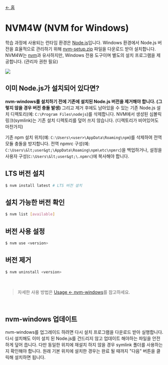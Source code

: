 [← 홈](../README.md)

# NVM4W (NVM for Windows)

학습 과정에 사용되는 런타임 환경은 [Node.js](https://nodejs.org/ko/)입니다. 
Windows 환경에서 Node.js 버전을 효율적으로 관리하기 위해 [nvm-setup.zip](https://github.com/coreybutler/nvm-windows/releases) 파일을 다운로드 받아 설치합니다.
NVM4W는 [nvm](https://github.com/creationix/nvm)과 유사하지만, Windows 전용 도구이며 별도의 설치 프로그램을 제공합니다. (관리자 권한 필요)

![](https://bit.ly/35hqLss)

<!-- <br/> -->

## 이미 Node.js가 설치되어 있다면?

**nvm-windows를 설치하기 전에 기존에 설치된 Node.js 버전을 제거해야 합니다. (그렇지 않을 경우 버전 충돌 발생)**
그리고 제거 후에도 남아있을 수 있는 기존 Node.js 설치 디렉토리(예: `C:\Program Files\nodejs`)를 삭제합니다. 
NVM에서 생성된 심볼릭 링크(symlink)는 기존 설치 디렉토리를 덮어 쓰지 않습니다. (디렉토리가 비어있어도 마찬가지)

기존 npm 설치 위치(예: `C:\Users\<user>\AppData\Roaming\npm`)를 삭제하여 전역 모듈 충돌을 방지합니다.
전역 npmrc 구성(예: `C:\Users\&lt;user&gt;\AppData\Roaming\npm\etc\npmrc`)을 백업하거나, 설정을 사용자 구성(`C:\Users\&lt;user&gt;\.npmrc`)에 복사해야 합니다.

## LTS 버전 설치

```sh
$ nvm install latest # LTS 버전 설치
```

## 설치 가능한 버전 확인

```sh
$ nvm list [available]
```

## 버전 사용 설정

```sh
$ nvm use <version>
```

## 버전 제거

```sh
$ nvm uninstall <version>
```

<br/>

> 자세한 사용 방법은 [Usage ← nvm-windows](https://github.com/coreybutler/nvm-windows#usage)를 참고하세요.

<br/>

## nvm-windows 업데이트

nvm-windows를 업그레이드 하려면 다시 설치 프로그램을 다운로드 받아 실행합니다. 다시 설치해도 이미 설치 된 Node.js를 건드리지 않고 업데이트 해야하는 파일을 안전하게 덮어 씁니다. 
다만 동일한 위치에 재설치 하지 않을 경우 symlink 폴더를 사용하는 지 확인해야 합니다. 원래 기본 위치에 설치한 경우는 완료 될 때까지 "다음" 버튼을 클릭해 설치하면 됩니다.